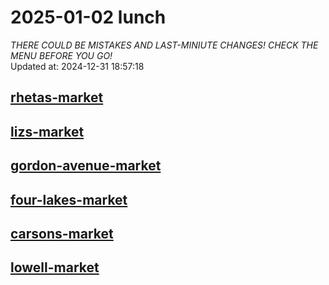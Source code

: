 # 2025-01-02 lunch  
*THERE COULD BE MISTAKES AND LAST-MINIUTE CHANGES! CHECK THE MENU BEFORE YOU GO!*  
Updated at: 2024-12-31 18:57:18  
## [rhetas-market](https://wisc-housingdining.nutrislice.com/menu/rhetas-market/lunch/2025-01-02)  
## [lizs-market](https://wisc-housingdining.nutrislice.com/menu/lizs-market/lunch/2025-01-02)  
## [gordon-avenue-market](https://wisc-housingdining.nutrislice.com/menu/gordon-avenue-market/lunch/2025-01-02)  
## [four-lakes-market](https://wisc-housingdining.nutrislice.com/menu/four-lakes-market/lunch/2025-01-02)  
## [carsons-market](https://wisc-housingdining.nutrislice.com/menu/carsons-market/lunch/2025-01-02)  
## [lowell-market](https://wisc-housingdining.nutrislice.com/menu/lowell-market/lunch/2025-01-02)  
  
